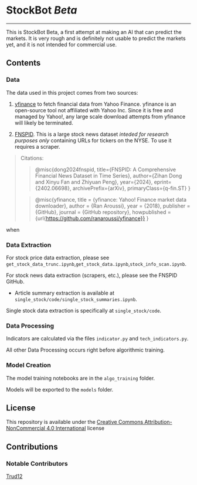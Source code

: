 # **StockBot** ***Beta***



---



This is StockBot Beta, a first attempt at making an AI that can predict the markets. It is very rough and is definitely not usable to predict the markets yet, and it is not intended for commercial use.




## Contents


### Data

The data used in this project comes from two sources:

1. [yfinance](https://github.com/ranaroussi/yfinance) to fetch financial data from Yahoo Finance. yfinance is an open-source tool not affiliated with Yahoo Inc. Since it is free and managed by Yahoo!, any large scale download attempts from yfinance will likely be terminated.

2. [FNSPID](https://huggingface.co/datasets/Zihan1004/FNSPID). This is a large stock news dataset *inteded for research purposes only* containing URLs for tickers on the NYSE. To use it requires a scraper. 

> Citations:
>
>> @misc{dong2024fnspid,
>>     title={FNSPID: A Comprehensive Financial News Dataset in Time Series},
>>     author={Zihan Dong and Xinyu Fan and Zhiyuan Peng},
>>     year={2024},
>>     eprint={2402.06698},
>>     archivePrefix={arXiv},
>>     primaryClass={q-fin.ST}
>> }
>
>> @misc{yfinance,
>>     title = {yfinance: Yahoo! Finance market data downloader},
>>     author = {Ran Aroussi},
>>     year = {2018},
>>     publisher = {GitHub},
>>     journal = {GitHub repository},
>>     howpublished = {url{https://github.com/ranaroussi/yfinance}}
>> }

when 

### Data Extraction

For stock price data extraction, please see `get_stock_data_trunc.ipynb`,`get_stock_data.ipynb`,`stock_info_scan.ipynb`.

For stock news data extraction (scrapers, etc.), please see the FNSPID GitHub.

 - Article summary extraction is available at `single_stock/code/single_stock_summaries.ipynb`.

Single stock data extraction is specifically at `single_stock/code`.


### Data Processing

Indicators are calculated via the files `indicator.py` and `tech_indicators.py`.

All other Data Processing occurs right before algorithmic training.


### Model Creation

The model training notebooks are in the `algo_training` folder.

Models will be exported to the `models` folder.




## License


This repository is available under the [Creative Commons Attribution-NonCommercial 4.0 International](https://creativecommons.org/licenses/by-nc/4.0/) license




## Contributions


### Notable Contributors

[Trud12](https://github.com/Trud12)

